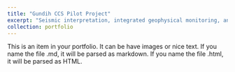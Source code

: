 ```yaml
---
title: "Gundih CCS Pilot Project"
excerpt: "Seismic interpretation, integrated geophysical monitoring, and seal capacity evaluation for Gundih CCS Pilot Project<br/><img src='/images/500x300.png'>"
collection: portfolio
---
```


This is an item in your portfolio. It can be have images or nice text. If you name the file .md, it will be parsed as markdown. If you name the file .html, it will be parsed as HTML. 


